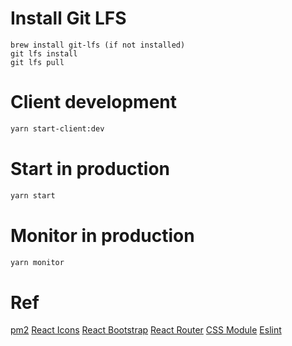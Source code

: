 # Install Git LFS
```
brew install git-lfs (if not installed)
git lfs install
git lfs pull
```
# Client development
```sh
yarn start-client:dev
```

# Start in production
```sh
yarn start
```

# Monitor in production
```sh
yarn monitor
```

# Ref
[pm2](http://pm2.keymetrics.io/)
[React Icons](https://react-icons.netlify.com/#/)
[React Bootstrap](https://react-bootstrap.netlify.com/)
[React Router](https://reacttraining.com/react-router/web/guides/quick-start)
[CSS Module](https://github.com/css-modules/css-modules)
[Eslint](https://eslint.org/)
